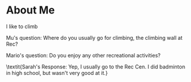 # About Me

I like to climb

Mu's question: Where do you usually go for climbing, the climbing wall at Rec?

Mario's question: Do you enjoy any other recreational activities?

\textit{Sarah's Response: Yep, I usually go to the Rec Cen. I did badminton in high school, but wasn't very good at it.}